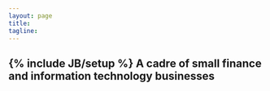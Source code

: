 ```yaml
---
layout: page
title: 
tagline: 
---
```

{% include JB/setup %}
A cadre of small finance and information technology businesses
---


